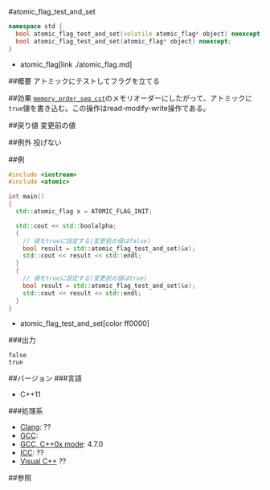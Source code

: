 #atomic_flag_test_and_set
```cpp
namespace std {
  bool atomic_flag_test_and_set(volatile atomic_flag* object) noexcept;
  bool atomic_flag_test_and_set(atomic_flag* object) noexcept;
}
```
* atomic_flag[link ./atomic_flag.md]


##概要
アトミックにテストしてフラグを立てる


##効果
[`memory_order_seq_cst`](./memory_order.md)のメモリオーダーにしたがって、アトミックに`true`値を書き込む。この操作はread-modify-write操作である。


##戻り値
変更前の値


##例外
投げない


##例
```cpp
#include <iostream>
#include <atomic>

int main()
{
  std::atomic_flag x = ATOMIC_FLAG_INIT;

  std::cout << std::boolalpha;
  {
    // 値をtrueに設定する(変更前の値はfalse)
    bool result = std::atomic_flag_test_and_set(&x);
    std::cout << result << std::endl;
  }
  {
    // 値をtrueに設定する(変更前の値はtrue)
    bool result = std::atomic_flag_test_and_set(&x);
    std::cout << result << std::endl;
  }
}
```
* atomic_flag_test_and_set[color ff0000]


###出力
```
false
true
```

##バージョン
###言語
- C++11


###処理系
- [Clang](/implementation#clang.md): ??
- [GCC](/implementation#gcc.md): 
- [GCC, C++0x mode](/implementation#gcc.md): 4.7.0
- [ICC](/implementation#icc.md): ??
- [Visual C++](/implementation#visual_cpp.md) ??


##参照



